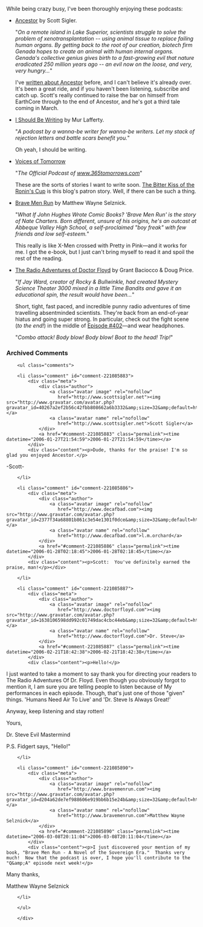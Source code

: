 While being crazy busy, I've been thoroughly enjoying these podcasts:

* [Ancestor][anc] by Scott Sigler.

  "*On a remote island in Lake Superior, scientists struggle to solve the problem of xenotransplantation -- using animal tissue to replace failing human organs. By getting back to the root of our creation, biotech firm Genada hopes to create an animal with human internal organs. Genada's collective genius gives birth to a fast-growing evil that nature eradicated 250 million years ago -- an evil now on the loose, and very, very hungry...*"

  I've [written about Ancestor][wa] before, and I can't believe it's already over.  It's been a great ride, and if you haven't been listening, subscribe and catch up.  Scott's really continued to raise the bar on himself from EarthCore through to the end of Ancestor, and he's got a third tale coming in March.

* [I Should Be Writing][isbw] by Mur Lafferty.

  "*A podcast by a wanna-be writer for wanna-be writers. Let my stack of rejection letters and battle scars benefit you.*"
  
  Oh yeah, I should be writing.
  
* [Voices of Tomorrow][vot]

  "*The Official Podcast of www.365tomorrows.com*"
  
  These are the sorts of stories I want to write soon.  [The Bitter Kiss of the Ronin's Cup][tb] is this blog's patron story.  Well, if there can be such a thing.

[tb]: http://voicesoftomorrow.libsyn.com/index.php?post_id=46567&comments=on
[vot]: http://voicesoftomorrow.libsyn.com/

* [Brave Men Run][bmr] by Matthew Wayne Selznick.

  "*What If John Hughes Wrote Comic Books? 'Brave Men Run' is the story of Nate Charters. Born different, unsure of his origins, he's an outcast at Abbeque Valley High School, a self-proclaimed "boy freak" with few friends and low self-esteem.*"

  This really is like X-Men crossed with Pretty in Pink—and it works for me.  I got the e-book, but I just can't bring myself to read it and spoil the rest of the reading.

* [The Radio Adventures of Doctor Floyd][drf] by Grant Baciocco & Doug Price.  

  "*If Jay Ward, creator of Rocky & Bullwinkle, had created Mystery Science Theater 3000 mixed in a little Time Bandits and gave it an educational spin, the result would have been...*"
  
  Short, tight, fast paced, and incredible punny radio adventures of time travelling absentminded scientists.  They're back from an end-of-year hiatus and going super strong.  In particular, check out the fight scene (*to the end!*) in the middle of [Episode #402][e402]—and wear headphones.
  
  "*Combo attack! Body blow! Body blow! Boot to the head! Trip!*"

[wa]: http://decafbad.com/blog/2005/10/05/ancestor-rocks-like-a-creepy-rocking-thing
[bmr]: http://www.bravemenrun.com/
[anc]: http://scottsigler.net/ancestor
[drf]: http://doctorfloyd.com/
[e402]: http://www.doctorfloyd.com/eps/
[isbw]: http://www.ishouldbewriting.com

<div id="comments" class="comments archived-comments">
            <h3>Archived Comments</h3>
            
        <ul class="comments">
            
        <li class="comment" id="comment-221085883">
            <div class="meta">
                <div class="author">
                    <a class="avatar image" rel="nofollow" 
                       href="http://www.scottsigler.net"><img src="http://www.gravatar.com/avatar.php?gravatar_id=40267a2ef2b56c42fbb808662a6b3332&amp;size=32&amp;default=http://mediacdn.disqus.com/1320279820/images/noavatar32.png"/></a>
                    <a class="avatar name" rel="nofollow" 
                       href="http://www.scottsigler.net">Scott Sigler</a>
                </div>
                <a href="#comment-221085883" class="permalink"><time datetime="2006-01-27T21:54:59">2006-01-27T21:54:59</time></a>
            </div>
            <div class="content"><p>Dude, thanks for the praise! I'm so glad you enjoyed Ancestor.</p>

<p>-Scott-</p></div>
            
        </li>
    
        <li class="comment" id="comment-221085886">
            <div class="meta">
                <div class="author">
                    <a class="avatar image" rel="nofollow" 
                       href="http://www.decafbad.com"><img src="http://www.gravatar.com/avatar.php?gravatar_id=2377f34a68801b861c3e54e1301f0dce&amp;size=32&amp;default=http://mediacdn.disqus.com/1320279820/images/noavatar32.png"/></a>
                    <a class="avatar name" rel="nofollow" 
                       href="http://www.decafbad.com">l.m.orchard</a>
                </div>
                <a href="#comment-221085886" class="permalink"><time datetime="2006-01-28T02:18:45">2006-01-28T02:18:45</time></a>
            </div>
            <div class="content"><p>Scott:  You've definitely earned the praise, man!</p></div>
            
        </li>
    
        <li class="comment" id="comment-221085887">
            <div class="meta">
                <div class="author">
                    <a class="avatar image" rel="nofollow" 
                       href="http://www.doctorfloyd.com"><img src="http://www.gravatar.com/avatar.php?gravatar_id=1638106598dd992c01749dac4cbc44eb&amp;size=32&amp;default=http://mediacdn.disqus.com/1320279820/images/noavatar32.png"/></a>
                    <a class="avatar name" rel="nofollow" 
                       href="http://www.doctorfloyd.com">Dr. Steve</a>
                </div>
                <a href="#comment-221085887" class="permalink"><time datetime="2006-02-21T18:42:38">2006-02-21T18:42:38</time></a>
            </div>
            <div class="content"><p>Hello!</p>

<p>I just wanted to take a moment to say thank you for directing your readers to The Radio Adventures Of Dr. Floyd.  Even though you obviously forgot to mention it, I am sure you are telling people to listen because of My performances in each episode.  Though, that's just one of those "given" things.  'Humans Need Air To Live' and 'Dr. Steve Is Always Great!'</p>

<p>Anyway, keep listening and stay rotten!</p>

<p>Yours,</p>

<p>Dr. Steve
Evil Mastermind</p>

<p>P.S.  Fidgert says, "Hello!"</p></div>
            
        </li>
    
        <li class="comment" id="comment-221085890">
            <div class="meta">
                <div class="author">
                    <a class="avatar image" rel="nofollow" 
                       href="http://www.bravemenrun.com"><img src="http://www.gravatar.com/avatar.php?gravatar_id=d204a62de7ef988606e919bb6b15e24b&amp;size=32&amp;default=http://mediacdn.disqus.com/1320279820/images/noavatar32.png"/></a>
                    <a class="avatar name" rel="nofollow" 
                       href="http://www.bravemenrun.com">Matthew Wayne Selznick</a>
                </div>
                <a href="#comment-221085890" class="permalink"><time datetime="2006-03-08T20:11:04">2006-03-08T20:11:04</time></a>
            </div>
            <div class="content"><p>I just discovered your mention of my book, "Brave Men Run - A Novel of the Sovereign Era."  Thanks very much!  Now that the podcast is over, I hope you'll contribute to the "Q&amp;A" episode next week!</p>

<p>Many thanks,</p>

<p>Matthew Wayne Selznick</p></div>
            
        </li>
    
        </ul>
    
        </div>
    